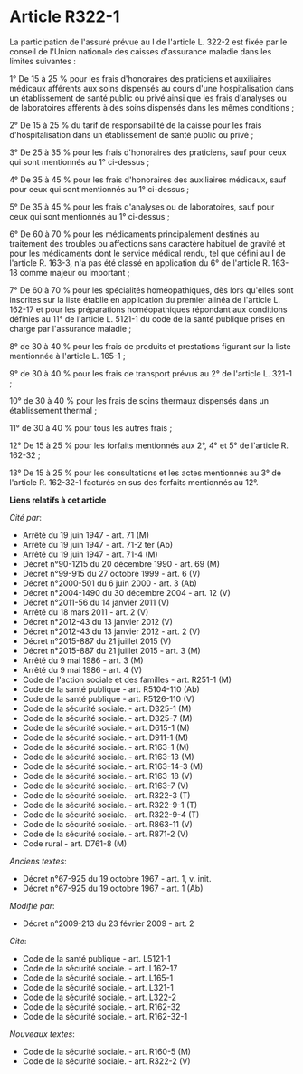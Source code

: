 # Article R322-1

La participation de l'assuré prévue au I de l'article L. 322-2 est fixée par le conseil de l'Union nationale des caisses
d'assurance maladie dans les limites suivantes : 

1° De 15 à 25 % pour les frais d'honoraires des praticiens et auxiliaires médicaux afférents aux soins dispensés au cours
d'une hospitalisation dans un établissement de santé public ou privé ainsi que les frais d'analyses ou de laboratoires
afférents à des soins dispensés dans les mêmes conditions ; 

2° De 15 à 25 % du tarif de responsabilité de la caisse pour les frais d'hospitalisation dans un établissement de santé
public ou privé ; 

3° De 25 à 35 % pour les frais d'honoraires des praticiens, sauf pour ceux qui sont mentionnés au 1° ci-dessus ; 

4° De 35 à 45 % pour les frais d'honoraires des auxiliaires médicaux, sauf pour ceux qui sont mentionnés au 1° ci-dessus ; 

5° De 35 à 45 % pour les frais d'analyses ou de laboratoires, sauf pour ceux qui sont mentionnés au 1° ci-dessus ; 

6° De 60 à 70 % pour les médicaments principalement destinés au traitement des troubles ou affections sans caractère habituel
de gravité et pour les médicaments dont le service médical rendu, tel que défini au I de l'article R. 163-3, n'a pas été
classé en application du 6° de l'article R. 163-18 comme majeur ou important ; 

7° De 60 à 70 % pour les spécialités homéopathiques, dès lors qu'elles sont inscrites sur la liste établie en application du
premier alinéa de l'article L. 162-17 et pour les préparations homéopathiques répondant aux conditions définies au 11° de
l'article L. 5121-1 du code de la santé publique prises en charge par l'assurance maladie ; 

8° de 30 à 40 % pour les frais de produits et prestations figurant sur la liste mentionnée à l'article L. 165-1 ; 

9° de 30 à 40 % pour les frais de transport prévus au 2° de l'article L. 321-1 ; 

10° de 30 à 40 % pour les frais de soins thermaux dispensés dans un établissement thermal ; 

11° de 30 à 40 % pour tous les autres frais ; 

12° De 15 à 25 % pour les forfaits mentionnés aux 2°, 4° et 5° de l'article R. 162-32 ; 

13° De 15 à 25 % pour les consultations et les actes mentionnés au 3° de l'article R. 162-32-1 facturés en sus des forfaits
mentionnés au 12°.

**Liens relatifs à cet article**

_Cité par_:

  - Arrêté du 19 juin 1947 - art. 71 (M)
  - Arrêté du 19 juin 1947 - art. 71-2 ter (Ab)
  - Arrêté du 19 juin 1947 - art. 71-4 (M)
  - Décret n°90-1215 du 20 décembre 1990 - art. 69 (M)
  - Décret n°99-915 du 27 octobre 1999 - art. 6 (V)
  - Décret n°2000-501 du 6 juin 2000 - art. 3 (Ab)
  - Décret n°2004-1490 du 30 décembre 2004 - art. 12 (V)
  - Décret n°2011-56 du 14 janvier 2011 (V)
  - Arrêté du 18 mars 2011 - art. 2 (V)
  - Décret n°2012-43 du 13 janvier 2012 (V)
  - Décret n°2012-43 du 13 janvier 2012 - art. 2 (V)
  - Décret n°2015-887 du 21 juillet 2015 (V)
  - Décret n°2015-887 du 21 juillet 2015 - art. 3 (M)
  - Arrêté du 9 mai 1986 - art. 3 (M)
  - Arrêté du 9 mai 1986 - art. 4 (V)
  - Code de l'action sociale et des familles - art. R251-1 (M)
  - Code de la santé publique - art. R5104-110 (Ab)
  - Code de la santé publique - art. R5126-110 (V)
  - Code de la sécurité sociale. - art. D325-1 (M)
  - Code de la sécurité sociale. - art. D325-7 (M)
  - Code de la sécurité sociale. - art. D615-1 (M)
  - Code de la sécurité sociale. - art. D911-1 (M)
  - Code de la sécurité sociale. - art. R163-1 (M)
  - Code de la sécurité sociale. - art. R163-13 (M)
  - Code de la sécurité sociale. - art. R163-14-3 (M)
  - Code de la sécurité sociale. - art. R163-18 (V)
  - Code de la sécurité sociale. - art. R163-7 (V)
  - Code de la sécurité sociale. - art. R322-3 (T)
  - Code de la sécurité sociale. - art. R322-9-1 (T)
  - Code de la sécurité sociale. - art. R322-9-4 (T)
  - Code de la sécurité sociale. - art. R863-11 (V)
  - Code de la sécurité sociale. - art. R871-2 (V)
  - Code rural - art. D761-8 (M)

_Anciens textes_:

  - Décret n°67-925 du 19 octobre 1967 - art. 1, v. init.
  - Décret n°67-925 du 19 octobre 1967 - art. 1 (Ab)

_Modifié par_:

  - Décret n°2009-213 du 23 février 2009 - art. 2

_Cite_:

  - Code de la santé publique - art. L5121-1
  - Code de la sécurité sociale. - art. L162-17
  - Code de la sécurité sociale. - art. L165-1
  - Code de la sécurité sociale. - art. L321-1
  - Code de la sécurité sociale. - art. L322-2
  - Code de la sécurité sociale. - art. R162-32
  - Code de la sécurité sociale. - art. R162-32-1

_Nouveaux textes_:

  - Code de la sécurité sociale. - art. R160-5 (M)
  - Code de la sécurité sociale. - art. R322-2 (V)
